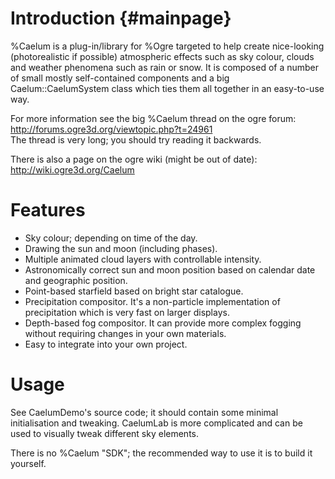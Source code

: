 
# Introduction {#mainpage}

%Caelum is a plug-in/library for %Ogre targeted to help create nice-looking (photorealistic if possible) atmospheric effects such as sky colour, clouds and weather phenomena such as rain or snow. It is composed of a number of small mostly self-contained components and a big Caelum::CaelumSystem class which ties them all together in an easy-to-use way.

For more information see the big %Caelum thread on the ogre forum:  
    http://forums.ogre3d.org/viewtopic.php?t=24961  
The thread is very long; you should try reading it backwards.

There is also a page on the ogre wiki (might be out of date):  
    http://wiki.ogre3d.org/Caelum

# Features

* Sky colour; depending on time of the day.
* Drawing the sun and moon (including phases).
* Multiple animated cloud layers with controllable intensity.
* Astronomically correct sun and moon position based on calendar date and geographic position.
* Point-based starfield based on bright star catalogue.
* Precipitation compositor. It's a non-particle implementation of precipitation which is very fast on larger displays.
* Depth-based fog compositor. It can provide more complex fogging without requiring changes in your own materials.
* Easy to integrate into your own project.

# Usage

See CaelumDemo's source code; it should contain some minimal initialisation and tweaking. CaelumLab is more complicated and can be used to visually tweak different sky elements.

There is no %Caelum "SDK"; the recommended way to use it is to build it yourself.
